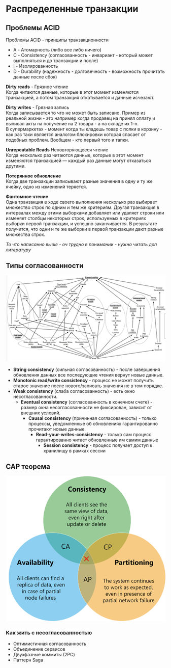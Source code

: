 # Распределенные транзакции
## Проблемы ACID
Проблемы ACID - принципы транзакционности
- A - Атомарность (либо все либо ничего)
- С - Consistency (согласованность - инвариант - который может выполняться и до транзакции и после)
- I - Изолированность
- D - Durability (надежность - долговечность - возможность прочитать данные после сбоя)

**Dirty reads** - Грязное чтение  
Когда читаются данные, которые в этот момент изменяются транзакцией, а потом транзакция откатывается и данные исчезают.  
  
**Dirty writes** - Грязная запись  
Когда записывается то что не может быть записано. Пример из реальной жизни - это например когда продавец на принял оплату и выписал акты на получение на 2 товара - а на складе их 1-н.  
В супермаркетах - момент когда ты кладешь товар с полки в корзину - как раз таки является аналогом блокировки которая спасает от подобных проблем. Вообщем - кто первый того и тапки.  
  
**Unrepeatable Reads** Неповторяющееся чтение  
Когда несколько раз читаются данные, которые в этот момент изменяются транзакцией — каждый раз данные могут отказаться другими.  
  
**Потерянное обновление**  
Когда две транзакции записывают разные значения в одну и ту же ячейку, одно из изменений теряется.  

**Фантомное чтение**  
Одна транзакция в ходе своего выполнения несколько раз выбирает множество строк по одним и тем же критериям. Другая транзакция в интервалах между этими выборками добавляет или удаляет строки или изменяет столбцы некоторых строк, используемых в критериях выборки первой транзакции, и успешно заканчивается. В результате получится, что одни и те же выборки в первой транзакции дают разные множества строк.  
  
_То что написанно выше - оч трудно в понимании - нужно читать доп литературу_

## Типы согласованности
![Типы согласованности](images/08-distributed%20transactions/linerizability.jpeg)

- **String consistency** (сильная согласованность) - после завершения обновления данных все последующие чтения вернут новые данные.
- **Monotonic read/write consistency** - процесс не может получить старое значение после нового/записать значения не в том порядке.
- **Weak consistency** (слаба согласованность) - есть окно несогласованности.
    - **Eventual consistency** (согласованность в конечном счете) - размер окна несогласованности не фиксирован, зависит от внешних условий.  
        - **Causal consistency** (причинная согласованность) - только процессы, уведомленные об обновлениях гарантированно прочитают новые данные.
            - **Read-your-writes-consistency** - только сам процесс гарантированно читает обновленные им самим данные
                - **Session consistency** - процесс получает доступ к хранилищу в рамках сессии

## CAP теорема
![CAP теорема](images/08-distributed%20transactions/CAP.png)

### Как жить с несогласованностью
- Оптимистичная согласованность
- Объединение сервисов
- Двухфазные коммиты (2PC)
- Паттерн Saga 
